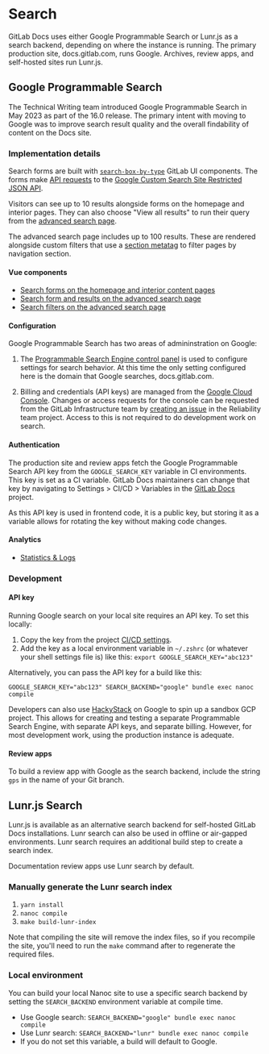 # Search

GitLab Docs uses either Google Programmable Search or Lunr.js as a search backend, depending on where the instance is running. The primary production site, docs.gitlab.com, runs Google. Archives, review apps, and self-hosted sites run Lunr.js.

## Google Programmable Search

The Technical Writing team introduced Google Programmable Search in May 2023 as part of the 16.0 release. The primary intent with moving to Google was to improve search result quality and the overall findability of content on the Docs site.

### Implementation details

Search forms are built with [`search-box-by-type`](https://gitlab-org.gitlab.io/gitlab-ui/?path=/docs/base-search-box-by-type--docs) GitLab UI components. The forms make [API requests](https://gitlab.com/gitlab-org/gitlab-docs/-/blob/main/content/frontend/services/google_search_api.js) to the [Google Custom Search Site Restricted JSON API](https://developers.google.com/custom-search/v1/site_restricted_api).

Visitors can see up to 10 results alongside forms on the homepage and interior pages. They can also choose "View all results" to run their query from the [advanced search page](https://docs.gitlab.com/search).

The advanced search page includes up to 100 results. These are rendered alongside custom filters that use a [section metatag](https://gitlab.com/gitlab-org/gitlab-docs/-/blob/main/layouts/head.html#L19) to filter pages by navigation section.

#### Vue components

- [Search forms on the homepage and interior content pages](https://gitlab.com/gitlab-org/gitlab-docs/-/blob/main/content/frontend/search/components/google_search_form.vue)
- [Search form and results on the advanced search page](https://gitlab.com/gitlab-org/gitlab-docs/-/blob/main/content/frontend/search/components/google_results.vue)
- [Search filters on the advanced search page](https://gitlab.com/gitlab-org/gitlab-docs/-/blob/main/content/frontend/search/components/search_filters.vue)

#### Configuration

Google Programmable Search has two areas of admininstration on Google:

1. The [Programmable Search Engine control panel](https://programmablesearchengine.google.com/controlpanel/overview?cx=97494f9fe316a426d) is used to configure settings for search behavior. At this time the only setting configured here is the domain that Google searches, docs.gitlab.com.

2. Billing and credentials (API keys) are managed from the [Google Cloud Console](https://console.cloud.google.com). Changes or access requests for the console can be requested from the GitLab Infrastructure team by [creating an issue](https://gitlab.com/gitlab-com/gl-infra/reliability/-/issues) in the Reliability team project. Access to this is not required to do development work on search.

#### Authentication

The production site and review apps fetch the Google Programmable Search API key from the `GOOGLE_SEARCH_KEY` variable in CI environments. This key is set as a CI variable. GitLab Docs maintainers can change that key by navigating to Settings > CI/CD  > Variables in the [GitLab Docs](https://gitlab.com/gitlab-org/gitlab-docs/) project.

As this API key is used in frontend code, it is a public key, but storing it as a variable allows for rotating the key without making code changes.

#### Analytics

- [Statistics & Logs](https://programmablesearchengine.google.com/cse/statistics/stats?cx=97494f9fe316a426d)

### Development

#### API key

Running Google search on your local site requires an API key. To set this locally:

1. Copy the key from the project [CI/CD settings](https://gitlab.com/gitlab-org/gitlab-docs/-/settings/ci_cd).
2. Add the key as a local environment variable in `~/.zshrc` (or whatever your shell settings file is) like this: `export GOOGLE_SEARCH_KEY="abc123"`

Alternatively, you can pass the API key for a build like this:

```shell
GOOGLE_SEARCH_KEY="abc123" SEARCH_BACKEND="google" bundle exec nanoc compile
```

Developers can also use [HackyStack](https://about.gitlab.com/handbook/infrastructure-standards/realms/sandbox/) on Google to spin up a sandbox GCP project. This allows for creating and testing a separate Programmable Search Engine, with separate API keys, and separate billing. However, for most development work, using the production instance is adequate.

#### Review apps

To build a review app with Google as the search backend, include the string `gps` in the name of your Git branch.

## Lunr.js Search

Lunr.js is available as an alternative search backend for self-hosted GitLab Docs installations. Lunr search can also be used in offline or air-gapped environments. Lunr search requires an additional build step to create a search index.

Documentation review apps use Lunr search by default.

### Manually generate the Lunr search index

1. `yarn install`
1. `nanoc compile`
1. `make build-lunr-index`

Note that compiling the site will remove the index files, so if you recompile the site, you'll need to run the `make` command after to regenerate the required files.

### Local environment

You can build your local Nanoc site to use a specific search backend by setting the `SEARCH_BACKEND` environment variable at compile time.

- Use Google search: `SEARCH_BACKEND="google" bundle exec nanoc compile`
- Use Lunr search: `SEARCH_BACKEND="lunr" bundle exec nanoc compile`
- If you do not set this variable, a build will default to Google.
